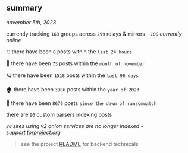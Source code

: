 
## summary
_november 5th, 2023_

currently tracking `163` groups across `299` relays & mirrors - _`100` currently online_

⏲ there have been `8` posts within the `last 24 hours`

🦈 there have been `73` posts within the `month of november`

🪐 there have been `1518` posts within the `last 90 days`

🏚 there have been `3986` posts within the `year of 2023`

🦕 there have been `8676` posts `since the dawn of ransomwatch`

there are `96` custom parsers indexing posts

_`20` sites using v2 onion services are no longer indexed - [support.torproject.org](https://support.torproject.org/onionservices/v2-deprecation/)_

> see the project [README](https://github.com/joshhighet/ransomwatch#ransomwatch--) for backend technicals
